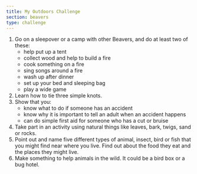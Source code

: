 ```yaml
---
title: My Outdoors Challenge
section: beavers
type: challenge
---
```


1. Go on a sleepover or a camp with other Beavers, and do at least two of these:
	* help put up a tent
	* collect wood and help to build a fire
	* cook something on a fire
	* sing songs around a fire
	* wash up after dinner
	* set up your bed and sleeping bag
	* play a wide game
2. Learn how to tie three simple knots.
3. Show that you:
	* know what to do if someone has an accident
	* know why it is important to tell an adult when an accident happens
	* can do simple first aid for someone who has a cut or bruise
4. Take part in an activity using natural things like leaves, bark, twigs, sand or rocks.
5. Point out and name five different types of animal, insect, bird or fish that you might find near where you live. Find out about the food they eat and the places they might live.
6. Make something to help animals in the wild. It could be a bird box or a bug hotel.